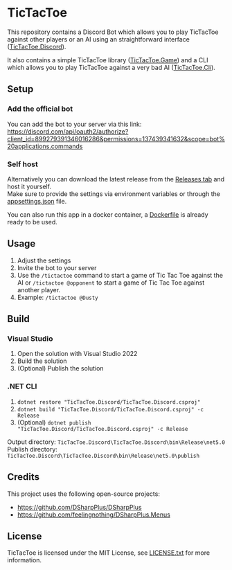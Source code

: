 # TicTacToe
This repository contains a Discord Bot which allows you to play TicTacToe against other players or an AI using an straightforward interface ([TicTacToe.Discord](/TicTacToe.Discord)).

It also contains a simple TicTacToe library ([TicTacToe.Game](/TicTacToe.Game)) and a CLI which allows you to play TicTacToe against a very bad AI ([TicTacToe.Cli](/TicTacToe.Cli)).

## Setup
### Add the official bot
You can add the bot to your server via this link: https://discord.com/api/oauth2/authorize?client_id=899279391346016286&permissions=137439341632&scope=bot%20applications.commands

### Self host
Alternatively you can download the latest release from the [Releases tab](https://github.com/TheDusty01/TicTacToe/releases) and host it yourself.\
Make sure to provide the settings via environment variables or through the [appsettings.json](/TicTacToe.Discord/appsettings.json) file.

You can also run this app in a docker container, a [Dockerfile](/TicTacToe.Discord/Dockerfile) is already ready to be used.

## Usage
1. Adjust the settings
2. Invite the bot to your server
3. Use the ``/tictactoe`` command to start a game of Tic Tac Toe against the AI or ``/tictactoe @opponent`` to start a game of Tic Tac Toe against another player.
4. Example: ``/tictactoe @Dusty``

## Build
### Visual Studio
1. Open the solution with Visual Studio 2022
2. Build the solution
3. (Optional) Publish the solution

### .NET CLI
1. ``dotnet restore "TicTacToe.Discord/TicTacToe.Discord.csproj"``
2. ``dotnet build "TicTacToe.Discord/TicTacToe.Discord.csproj" -c Release``
3. (Optional) ``dotnet publish "TicTacToe.Discord/TicTacToe.Discord.csproj" -c Release``

Output directory: ``TicTacToe.Discord\TicTacToe.Discord\bin\Release\net5.0`` \
Publish directory: ``TicTacToe.Discord\TicTacToe.Discord\bin\Release\net5.0\publish``

## Credits
This project uses the following open-source projects:
- https://github.com/DSharpPlus/DSharpPlus
- https://github.com/feelingnothing/DSharpPlus.Menus

## License
TicTacToe is licensed under the MIT License, see [LICENSE.txt](/LICENSE.txt) for more information.